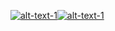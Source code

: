 [![alt-text-1](https://readme-typing-svg.demolab.com?font=Fira+Code&size=25&duration=1&pause=10000&color=03F700&multiline=true&width=180&lines=%5B*%5D+Loading%3A+)](https://git.io/typing-svg)[![alt-text-1](https://readme-typing-svg.demolab.com?font=Fira+Code&size=25&duration=1000&pause=100&color=F70000&multiline=true&width=180&lines=+%E2%96%A0%E2%96%A0%E2%96%A0%E2%96%A0%E2%96%A0%E2%96%A0%E2%96%A0%E2%96%A0%E2%96%A0%E2%96%A0%E2%96%A0%E2%96%A0%E2%96%A0%E2%96%A0)](https://git.io/typing-svg)

